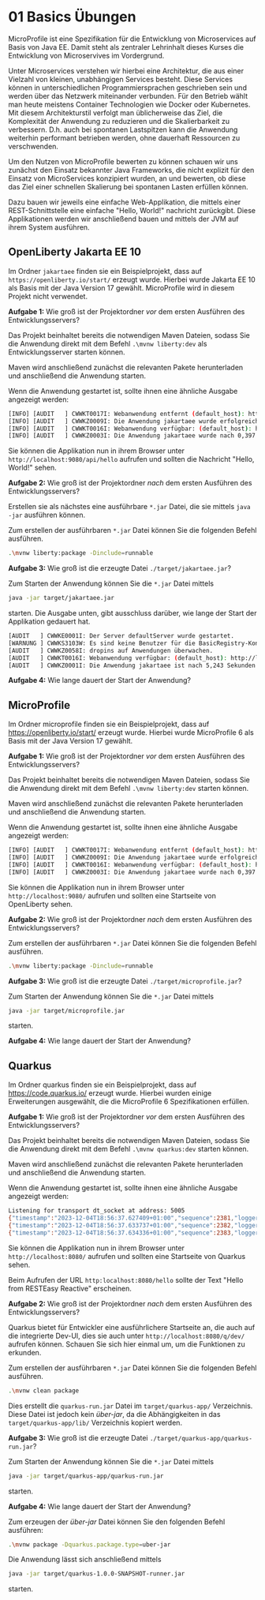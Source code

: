 # 01 Basics Übungen

MicroProfile ist eine Spezifikation für die Entwicklung von Microservices auf Basis von Java EE. Damit steht als zentraler Lehrinhalt dieses Kurses die Entwicklung von Microservives im Vordergrund. 

Unter Microservices verstehen wir hierbei eine Architektur, die aus einer Vielzahl von kleinen, unabhängigen Services besteht. Diese Services können in unterschiedlichen Programmiersprachen geschrieben sein und werden über das Netzwerk miteinander verbunden. Für den Betrieb wählt man heute meistens Container Technologien wie Docker oder Kubernetes. Mit diesem Architekturstil verfolgt man üblicherweise das Ziel, die Komplexität der Anwendung zu reduzieren und die Skalierbarkeit zu verbessern. D.h. auch bei spontanen Lastspitzen kann die Anwendung weiterhin performant betrieben werden, ohne dauerhaft Ressourcen zu verschwenden.

Um den Nutzen von MicroProfile bewerten zu können schauen wir uns zunächst den Einsatz bekannter Java Frameworks, die nicht explizit für den Einsatz von MicroServices konzipiert wurden, an und bewerten, ob diese das Ziel einer schnellen Skalierung bei spontanen Lasten erfüllen können.

Dazu bauen wir jeweils eine einfache Web-Applikation, die mittels einer REST-Schnittstelle eine einfache "Hello, World!" nachricht zurückgibt. Diese Applikationen werden wir anschließend bauen und mittels der JVM auf ihrem System ausführen. 

## OpenLiberty Jakarta EE 10

Im Ordner `jakartaee` finden sie ein Beispielprojekt, dass auf `https://openliberty.io/start/` erzeugt wurde.
Hierbei wurde Jakarta EE 10 als Basis mit der Java Version 17 gewählt. MicroProfile wird in diesem Projekt nicht verwendet.

**Aufgabe 1:** Wie groß ist der Projektordner *vor* dem ersten Ausführen des Entwicklungsservers?

Das Projekt beinhaltet bereits die notwendigen Maven Dateien, sodass Sie die Anwendung direkt mit dem Befehl `.\mvnw liberty:dev` als Entwicklungsserver starten können.

Maven wird anschließend zunächst die relevanten Pakete herunterladen und anschließend die Anwendung starten.

Wenn die Anwendung gestartet ist, sollte ihnen eine ähnliche Ausgabe angezeigt werden:

```bash
[INFO] [AUDIT   ] CWWKT0017I: Webanwendung entfernt (default_host): http://localhost:9080/
[INFO] [AUDIT   ] CWWKZ0009I: Die Anwendung jakartaee wurde erfolgreich gestoppt.
[INFO] [AUDIT   ] CWWKT0016I: Webanwendung verfügbar: (default_host): http://localhost:9080/
[INFO] [AUDIT   ] CWWKZ0003I: Die Anwendung jakartaee wurde nach 0,397 Sekunden aktualisiert.
``` 

Sie können die Applikation nun in ihrem Browser unter `http://localhost:9080/api/hello` aufrufen und sollten die Nachricht "Hello, World!" sehen.

**Aufgabe 2:** Wie groß ist der Projektordner *nach* dem ersten Ausführen des Entwicklungsservers?

Erstellen sie als nächstes eine ausführbare `*.jar` Datei, die sie mittels `java -jar` ausführen können.

Zum erstellen der ausführbaren `*.jar` Datei können Sie die folgenden Befehl ausführen.

```bash
.\mvnw liberty:package -Dinclude=runnable
```


**Aufgabe 3:** Wie groß ist die erzeugte Datei `./target/jakartaee.jar`?

Zum Starten der Anwendung können Sie die `*.jar` Datei mittels

```bash 
java -jar target/jakartaee.jar
```

starten. Die Ausgabe unten, gibt ausschluss darüber, wie lange der Start der Applikation gedauert hat.

```bash 
[AUDIT   ] CWWKE0001I: Der Server defaultServer wurde gestartet.
[WARNUNG ] CWWKS3103W: Es sind keine Benutzer für die BasicRegistry-Konfiguration der ID com.ibm.ws.security.registry.basic.config[basic] definiert.
[AUDIT   ] CWWKZ0058I: dropins auf Anwendungen überwachen.
[AUDIT   ] CWWKT0016I: Webanwendung verfügbar: (default_host): http://localhost:9080/
[AUDIT   ] CWWKZ0001I: Die Anwendung jakartaee ist nach 5,243 Sekunden gestartet.

```

**Aufgabe 4:** Wie lange dauert der Start der Anwendung?


## MicroProfile 

Im Ordner microprofile finden sie ein Beispielprojekt, dass auf https://openliberty.io/start/ erzeugt wurde.
Hierbei wurde MicroProfile 6 als Basis mit der Java Version 17 gewählt. 

**Aufgabe 1:** Wie groß ist der Projektordner *vor* dem ersten Ausführen des Entwicklungsservers?

Das Projekt beinhaltet bereits die notwendigen Maven Dateien, sodass Sie die Anwendung direkt mit dem Befehl `.\mvnw liberty:dev` starten können.

Maven wird anschließend zunächst die relevanten Pakete herunterladen und anschließend die Anwendung starten.

Wenn die Anwendung gestartet ist, sollte ihnen eine ähnliche Ausgabe angezeigt werden:

```bash
[INFO] [AUDIT   ] CWWKT0017I: Webanwendung entfernt (default_host): http://localhost:9080/
[INFO] [AUDIT   ] CWWKZ0009I: Die Anwendung jakartaee wurde erfolgreich gestoppt.
[INFO] [AUDIT   ] CWWKT0016I: Webanwendung verfügbar: (default_host): http://localhost:9080/
[INFO] [AUDIT   ] CWWKZ0003I: Die Anwendung jakartaee wurde nach 0,397 Sekunden aktualisiert.
``` 

Sie können die Applikation nun in ihrem Browser unter `http://localhost:9080/` aufrufen und sollten eine Startseite von OpenLiberty sehen.

**Aufgabe 2:** Wie groß ist der Projektordner *nach* dem ersten Ausführen des Entwicklungsservers?

Zum erstellen der ausführbaren `*.jar` Datei können Sie die folgenden Befehl ausführen.

```bash
.\mvnw liberty:package -Dinclude=runnable
```

**Aufgabe 3:** Wie groß ist die erzeugte Datei `./target/microprofile.jar`?

Zum Starten der Anwendung können Sie die `*.jar` Datei mittels

```bash
java -jar target/microprofile.jar
```
starten.

**Aufgabe 4:** Wie lange dauert der Start der Anwendung?

## Quarkus

Im Ordner quarkus finden sie ein Beispielprojekt, dass auf https://code.quarkus.io/ erzeugt wurde.
Hierbei wurden einige Erweiterungen ausgewählt, die die MicroProfile 6 Spezifikationen erfüllen.

**Aufgabe 1:** Wie groß ist der Projektordner *vor* dem ersten Ausführen des Entwicklungsservers?

Das Projekt beinhaltet bereits die notwendigen Maven Dateien, sodass Sie die Anwendung direkt mit dem Befehl `.\mvnw quarkus:dev` starten können.

Maven wird anschließend zunächst die relevanten Pakete herunterladen und anschließend die Anwendung starten.

Wenn die Anwendung gestartet ist, sollte ihnen eine ähnliche Ausgabe angezeigt werden:

```bash
Listening for transport dt_socket at address: 5005
{"timestamp":"2023-12-04T18:56:37.627409+01:00","sequence":2381,"loggerClassName":"org.jboss.logging.Logger","loggerName":"io.quarkus","level":"INFO","message":"quarkus 1.0.0-SNAPSHOT on JVM (powered by Quarkus 3.6.0) started in 2.955s. Listening on: http://localhost:8080","threadName":"Quarkus Main Thread","threadId":129,"mdc":{},"ndc":"","hostName":"alexanders-mbp.fritz.box","processName":"quarkus-dev.jar","processId":45411}
{"timestamp":"2023-12-04T18:56:37.633737+01:00","sequence":2382,"loggerClassName":"org.jboss.logging.Logger","loggerName":"io.quarkus","level":"INFO","message":"Profile dev activated. Live Coding activated.","threadName":"Quarkus Main Thread","threadId":129,"mdc":{},"ndc":"","hostName":"alexanders-mbp.fritz.box","processName":"quarkus-dev.jar","processId":45411}
{"timestamp":"2023-12-04T18:56:37.634336+01:00","sequence":2383,"loggerClassName":"org.jboss.logging.Logger","loggerName":"io.quarkus","level":"INFO","message":"Installed features: [cache, cdi, opentelemetry, resteasy-reactive, resteasy-reactive-jackson, smallrye-context-propagation, smallrye-health, smallrye-metrics, smallrye-openapi, spring-cache, swagger-ui, vertx]","threadName":"Quarkus Main Thread","threadId":129,"mdc":{},"ndc":"","hostName":"alexanders-mbp.fritz.box","processName":"quarkus-dev.jar","processId":45411}
``` 

Sie können die Applikation nun in ihrem Browser unter `http://localhost:8080/` aufrufen und sollten eine Startseite von Quarkus sehen.

Beim Aufrufen der URL `http:localhost:8080/hello` sollte der Text "Hello from RESTEasy Reactive" erscheinen.

**Aufgabe 2:** Wie groß ist der Projektordner *nach* dem ersten Ausführen des Entwicklungsservers?

Quarkus bietet für Entwickler eine ausführlichere Startseite an, die auch auf die integrierte Dev-UI, dies sie auch unter
`http://localhost:8080/q/dev/` aufrufen können. Schauen Sie sich hier einmal um, um die Funktionen zu erkunden.

Zum erstellen der ausführbaren `*.jar` Datei können Sie die folgenden Befehl ausführen.

```bash
.\mvnw clean package
```

Dies erstellt die `quarkus-run.jar` Datei im `target/quarkus-app/` Verzeichnis. Diese Datei ist jedoch kein _über-jar_, 
da die Abhängigkeiten in das `target/quarkus-app/lib/` Verzeichnis kopiert werden.

**Aufgabe 3:** Wie groß ist die erzeugte Datei `./target/quarkus-app/quarkus-run.jar`?

Zum Starten der Anwendung können Sie die `*.jar` Datei mittels

```bash
java -jar target/quarkus-app/quarkus-run.jar
```
starten.

**Aufgabe 4:** Wie lange dauert der Start der Anwendung?

Zum erzeugen der _über-jar_ Datei können Sie den folgenden Befehl ausführen:

```bash
.\mvnw package -Dquarkus.package.type=uber-jar
```

Die Anwendung lässt sich anschließend mittels

```bash
java -jar target/quarkus-1.0.0-SNAPSHOT-runner.jar
```
starten.
